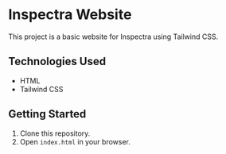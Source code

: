 # Inspectra Website

This project is a basic website for Inspectra using Tailwind CSS.

## Technologies Used

- HTML
- Tailwind CSS

## Getting Started

1. Clone this repository.
2. Open `index.html` in your browser.